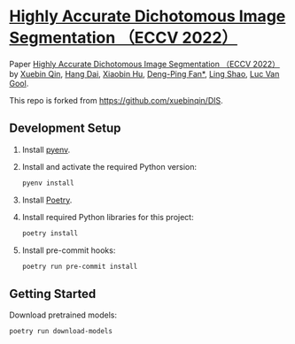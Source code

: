 # [Highly Accurate Dichotomous Image Segmentation （ECCV 2022）](https://arxiv.org/pdf/2203.03041.pdf)

Paper [Highly Accurate Dichotomous Image Segmentation （ECCV 2022）](https://arxiv.org/pdf/2203.03041.pdf) by
[Xuebin Qin](https://xuebinqin.github.io/), [Hang Dai](https://scholar.google.co.uk/citations?user=6yvjpQQAAAAJ&hl=en), [Xiaobin Hu](https://scholar.google.de/citations?user=3lMuodUAAAAJ&hl=en), [Deng-Ping Fan*](https://dengpingfan.github.io/), [Ling Shao](https://scholar.google.com/citations?user=z84rLjoAAAAJ&hl=en), [Luc Van Gool](https://scholar.google.com/citations?user=TwMib_QAAAAJ&hl=en).

This repo is forked from https://github.com/xuebinqin/DIS.

## Development Setup

1. Install [pyenv](https://github.com/pyenv/pyenv).

2. Install and activate the required Python version:

   ```bash
   pyenv install
   ```

3. Install [Poetry](https://python-poetry.org/docs/).

4. Install required Python libraries for this project:

   ```bash
   poetry install
   ```

5. Install pre-commit hooks:

    ```bash
    poetry run pre-commit install
    ```

## Getting Started

Download pretrained models:

```bash
poetry run download-models
```
